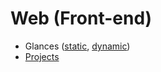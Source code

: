 # Web (Front-end)

- Glances ([static](glances/), [dynamic](glances-chart/))
- [Projects](ifpb-projects/)
